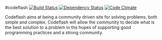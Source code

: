 #codeflash [![Build Status](https://secure.travis-ci.org/codeflash/codeflash.png?branch=master)](http://travis-ci.org/codeflash/codeflash) [![Dependency Status](https://gemnasium.com/codeflash/codeflash.png)](https://gemnasium.com/codeflash/codeflash) [![Code Climate](https://codeclimate.com/badge.png)](https://codeclimate.com/github/codeflash/codeflash)

Codeflash aims at being a community driven site for solving problems, both simple and complex.  Codeflash will allow the community to decide what is the best solution to a problem in the hopes of supporting good programming practices and a strong community.


